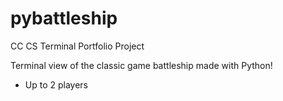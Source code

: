 # pybattleship
CC CS Terminal Portfolio Project 

Terminal view of the classic game battleship made with Python!
- Up to 2 players
